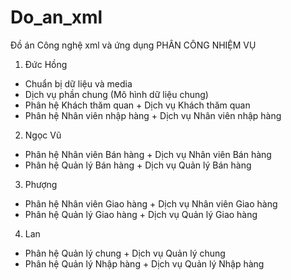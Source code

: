 ﻿# Do_an_xml
Đồ án Công nghệ xml và ứng dụng
PHÂN CÔNG NHIỆM VỤ
1.	Đức Hồng
-	Chuẩn bị dữ liệu và media
-	Dịch vụ phần chung (Mô hình dữ liệu chung)
-	Phân hệ Khách thăm quan + Dịch vụ Khách thăm quan
- 	Phân hệ Nhân viên nhập hàng + Dịch vụ Nhân viên nhập hàng
2.	Ngọc Vũ
-	Phân hệ Nhân viên Bán hàng + Dịch vụ Nhân viên Bán hàng
-	Phân hệ Quản lý Bán hàng + Dịch vụ Quản lý Bán hàng
3.	Phượng
-	Phân hệ Nhân viên Giao hàng + Dịch vụ Nhân viên Giao hàng
-	Phân hệ Quản lý Giao hàng + Dịch vụ Quản lý Giao hàng
4.	Lan
-	Phân hệ Quản lý chung + Dịch vụ Quản lý chung
-	Phân hệ Quản lý Nhập hàng + Dịch vụ Quản lý Nhập hàng
